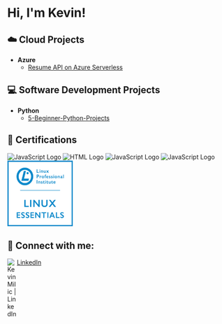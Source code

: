 <h1>Hi, I'm Kevin! </h1>

<h2>☁️ Cloud Projects</h2>

- <b>Azure</b>
  - [Resume API on Azure Serverless](https://github.com/milic-k/serverless-resume-api)

<h2>💻 Software Development Projects</h2>

- <b>Python</b>
  - [5-Beginner-Python-Projects](https://github.com/milic-k/5-Beginner-Python-Projects)

<h2>📄 Certifications</h2>

<p>
<img src="https://images.credly.com/size/340x340/images/336eebfc-0ac3-4553-9a67-b402f491f185/azure-administrator-associate-600x600.png" alt="JavaScript Logo" width="150" height="150"/>
<img src="https://images.credly.com/size/340x340/images/be8fcaeb-c769-4858-b567-ffaaa73ce8cf/image.png" alt="HTML Logo" width="150" height="150"/> 
<img src="https://images.credly.com/size/340x340/images/00634f82-b07f-4bbd-a6bb-53de397fc3a6/image.png" alt="JavaScript Logo" width="150" height="150"/>
<img src="https://images.credly.com/size/340x340/images/99289602-861e-4929-8277-773e63a2fa6f/image.png" alt="JavaScript Logo" width="150" height="150"/>
<img src="png/LinuxEssentials-Large.png" alt="JavaScript Logo" width="150" height="150"/>
</p>

<h2> 🤳 Connect with me:</h2>
<img align="left" alt="KevinMilic | LinkedIn" width="22px" src="https://cdn.jsdelivr.net/npm/simple-icons@v3/icons/linkedin.svg"/>
<a href="https://linkedin.com/in/kevin-milic">LinkedIn</a>
